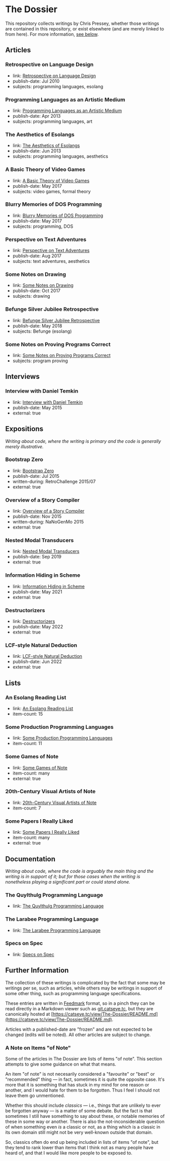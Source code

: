 The Dossier
===========

This repository collects writings by Chris Pressey, whether those
writings are contained in this repository, or exist elsewhere (and
are merely linked to from here).  For more information,
[see below](#further-information).

Articles
--------

### Retrospective on Language Design

*   link: [Retrospective on Language Design](article/Retrospective%20on%20Language%20Design.md)
*   publish-date: Jul 2010
*   subjects: programming languages, esolang

### Programming Languages as an Artistic Medium

*   link: [Programming Languages as an Artistic Medium](article/Programming%20Languages%20as%20an%20Artistic%20Medium.md)
*   publish-date: Apr 2013
*   subjects: programming languages, art

### The Aesthetics of Esolangs

*   link: [The Aesthetics of Esolangs](article/The%20Aesthetics%20of%20Esolangs.md)
*   publish-date: Jun 2013
*   subjects: programming languages, aesthetics

### A Basic Theory of Video Games

*   link: [A Basic Theory of Video Games](article/A%20Basic%20Theory%20of%20Video%20Games.md)
*   publish-date: May 2017
*   subjects: video games, formal theory

### Blurry Memories of DOS Programming

*   link: [Blurry Memories of DOS Programming](article/Blurry%20Memories%20of%20DOS%20Programming.md)
*   publish-date: May 2017
*   subjects: programming, DOS

### Perspective on Text Adventures

*   link: [Perspective on Text Adventures](article/Perspective%20on%20Text%20Adventures.md)
*   publish-date: Aug 2017
*   subjects: text adventures, aesthetics

### Some Notes on Drawing

*   link: [Some Notes on Drawing](article/Some%20Notes%20on%20Drawing.md)
*   publish-date: Oct 2017
*   subjects: drawing

### Befunge Silver Jubilee Retrospective

*   link: [Befunge Silver Jubilee Retrospective](article/Befunge%20Silver%20Jubilee%20Retrospective.md)
*   publish-date: May 2018
*   subjects: Befunge (esolang)

### Some Notes on Proving Programs Correct

*   link: [Some Notes on Proving Programs Correct](article/Some%20Notes%20on%20Proving%20Programs%20Correct.md)
*   subjects: program proving

Interviews
----------

### Interview with Daniel Temkin

*   link: [Interview with Daniel Temkin](http://esoteric.codes/post/118780138572/interview-with-chris-pressey)
*   publish-date: May 2015
*   external: true

Expositions
-----------

_Writing about code, where the writing is primary and the code is generally merely illustrative._

### Bootstrap Zero

*   link: [Bootstrap Zero](https://catseye.tc/view/SITU-SOL/doc/bootstrap-zero/README.md)
*   publish-date: Jul 2015
*   written-during: RetroChallenge 2015/07
*   external: true

### Overview of a Story Compiler

*   link: [Overview of a Story Compiler](https://git.catseye.tc/MARYSUE/blob/master/doc/Overview%20of%20a%20Story%20Compiler.md)
*   publish-date: Nov 2015
*   written-during: NaNoGenMo 2015
*   external: true

### Nested Modal Transducers

*   link: [Nested Modal Transducers](https://github.com/cpressey/Nested-Modal-Transducers#readme)
*   publish-date: Sep 2019
*   external: true

### Information Hiding in Scheme

*   link: [Information Hiding in Scheme](https://github.com/cpressey/Information-Hiding-in-Scheme#readme)
*   publish-date: May 2021
*   external: true

### Destructorizers

*   link: [Destructorizers](https://github.com/cpressey/Destructorizers#readme)
*   publish-date: May 2022
*   external: true

### LCF-style Natural Deduction

*   link: [LCF-style Natural Deduction](https://github.com/cpressey/LCF-style-ND#readme)
*   publish-date: Jun 2022
*   external: true

Lists
-----

### An Esolang Reading List

*   link: [An Esolang Reading List](article/An%20Esolang%20Reading%20List.md)
*   item-count: 15

### Some Production Programming Languages

*   link: [Some Production Programming Languages](article/Some%20Production%20Programming%20Languages.md)
*   item-count: 11

### Some Games of Note

*   link: [Some Games of Note](https://github.com/cpressey/Some-Games-of-Note)
*   item-count: many
*   external: true

### 20th-Century Visual Artists of Note

*   link: [20th-Century Visual Artists of Note](article/20th-Century%20Visual%20Artists%20of%20Note.md)
*   item-count: 7

### Some Papers I Really Liked

*   link: [Some Papers I Really Liked](https://github.com/cpressey/Some-Papers-I-Really-Liked)
*   item-count: many
*   external: true

Documentation
-------------

_Writing about code, where the code is arguably the main thing and the writing is in support of it;_
_but for those cases when the writing is nonetheless playing a significant part or could stand alone._

### The Quylthulg Programming Language

*   link: [The Quylthulg Programming Language](https://github.com/catseye/Quylthulg#readme)

### The Larabee Programming Language

*   link: [The Larabee Programming Language](https://github.com/catseye/Larabee#readme)

### Specs on Spec

*   link: [Specs on Spec](https://github.com/catseye/Specs-on-Spec#readme)

Further Information
-------------------

The collection of these writings is complicated by the fact
that some may be writings per se, such as articles, while others
may be writings in support of some other thing, such as
programming language specifications.

These entries are written in
[Feedmark][] format, so in a pinch they can be read directly in a Markdown
viewer such as [git.catseye.tc](https://git.catseye.tc/), but they are
canonically hosted at
[https://catseye.tc/view/The-Dossier/README.md](https://catseye.tc/view/The-Dossier/README.md).

Articles with a published-date are "frozen" and are not expected to be changed
(edits will be noted).  All other articles are subject to change.

### A Note on Items "of Note"

Some of the articles in The Dossier are lists of items "of note".  This section
attempts to give some guidance on what that means.

An item "of note" is not necesarily considered a "favourite" or "best" or "recommended"
thing — in fact, sometimes it is quite the opposite case.  It's more that it is something
that has stuck in my mind for one reason or another, and I would hate for them to be
forgotten.  Thus I feel I should not leave them go unmentioned.

Whether this should include _classics_ — i.e., things that are unlikely to ever be forgotten
anyway — is a matter of some debate.  But the fact is that sometimes I still have something
to say about these, or notable memories of these in some way or another.  There is also the
not-inconsiderable question of when something even *is* a classic or not, as a thing which
is a classic in its own domain still might not be very well-known outside that domain.

So, classics often do end up being included in lists of items "of note", but they tend to
rank lower than items that I think not as many people have heard of, and that I would like
more people to be exposed to.

[Feedmark]: https://catseye.tc/node/Feedmark
